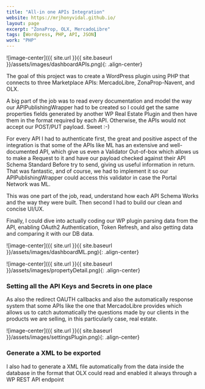 ```yaml
---
title: "All-in one APIs Integration"
website: https://mrjhonyvidal.github.io/
layout: page
excerpt: "ZonaProp, OLX, MercadoLibre"
tags: [Wordpress, PHP, API, JSON]
work: "PHP"
---
```


![image-center]({{ site.url }}{{ site.baseurl }}/assets/images/dashboardAPIs.png){: .align-center}

The goal of this project was to create a WordPress plugin using PHP that connects to three Marketplace APIs: MercadoLibre, ZonaProp-Navent, and OLX.


A big part of the job was to read every documentation and model the way our APIPublishingWrapper had to be created so I could get the same properties fields generated by another WP Real Estate Plugin and then have them in the format required by each API. Otherwise, the APIs would not accept our POST/PUT payload. Sweet :-)


For every API I had to authenticate first, the great and positive aspect of the integration is that some of the APIs like ML has an extensive and well-documented API, which give us even a Validator Out-of-box which allows us to make a Request to it and have our payload checked against their API Schema Standard Before try to send, giving us useful information in return. That was fantastic, and of course, we had to implement it so our APIPublishingWrapper could access this validator in case the Portal Network was ML.


This was one part of the job, read, understand how each API Schema Works and the way they were built. Then second I had to build our clean and concise UI/UX.


Finally, I could dive into actually coding our WP plugin parsing data from the API, enabling OAuth2 Authentication, Token Refresh, and also getting data and comparing it with our DB data.

![image-center]({{ site.url }}{{ site.baseurl }}/assets/images/dashboardML.png){: .align-center}


![image-center]({{ site.url }}{{ site.baseurl }}/assets/images/propertyDetail.png){: .align-center}

### Setting all the API Keys and Secrets in one place ###

As also the redirect OAUTH callbacks and also the automatically response system that some APIs like the one that MercadoLibre provides which allows us to catch automatically the questions made by our clients in the products we are selling, in this particularly case, real estate.

![image-center]({{ site.url }}{{ site.baseurl }}/assets/images/settingsPlugin.png){: .align-center}

### Generate a XML to be exported ###

I also had to generate a XML file automatically from the data inside the database in the format that OLX could read and enabled it always through a WP REST API endpoint
